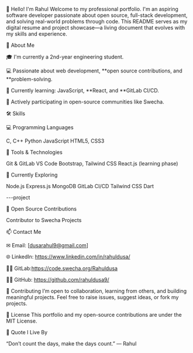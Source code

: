 👋 Hello! I'm Rahul
Welcome to my professional portfolio. I'm an aspiring software developer passionate about open source, full-stack development, and solving real-world problems through code. This README serves as my digital resume and project showcase—a living document that evolves with my skills and experience.


🚀 About Me


🎓 I'm currently a 2nd-year engineering student.

💻 Passionate about web development, **open source contributions, and **problem-solving.

🌱 Currently learning: JavaScript, **React, and **GitLab CI/CD.

👯 Actively participating in open-source communities like Swecha.



🛠 Skills

💻 Programming Languages

C, C++
Python
JavaScript
HTML5, CSS3


🧰 Tools & Technologies

Git & GitLab
VS Code
Bootstrap, Tailwind CSS
React.js (learning phase)


🧪 Currently Exploring

Node.js
Express.js
MongoDB
GitLab CI/CD
Tailwind CSS
Dart

---project

🌱 Open Source Contributions

Contributor to Swecha Projects



📫 Contact Me


✉ Email: [dusarahul9@gmail.com]

🌐 LinkedIn: https://www.linkedin.com/in/rahuldusa/

🧑‍💻 GitLab:https://code.swecha.org/Rahuldusa

🧑‍💻 GitHub: https://github.com/rahuldusa9/




🤝 Contributing
I’m open to collaboration, learning from others, and building meaningful projects. Feel free to raise issues, suggest ideas, or fork my projects.


📜 License
This portfolio and my open-source contributions are under the MIT License.


🧠 Quote I Live By

“Don’t count the days, make the days count.” — Rahul
